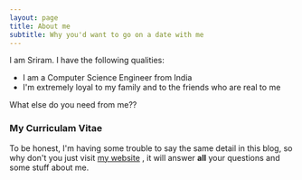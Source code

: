 ```yaml
---
layout: page
title: About me
subtitle: Why you'd want to go on a date with me
---
```


I am Sriram. I have the following qualities:

- I am a Computer Science Engineer from India
- I'm extremely loyal to my family and to the friends who are real to me

What else do you need from me??

### My Curriculam Vitae 

To be honest, I'm having some trouble to say the same detail in this blog, so why don't you just visit [my website](http://srsds.github.io) , it will answer **all** your questions and some stuff about me.
